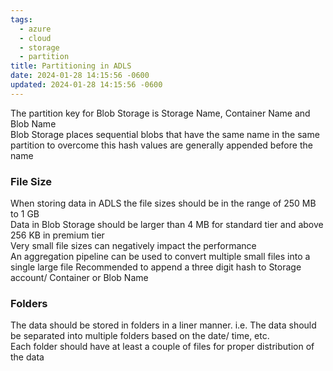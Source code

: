 ```yaml
---
tags:
  - azure
  - cloud
  - storage
  - partition
title: Partitioning in ADLS
date: 2024-01-28 14:15:56 -0600
updated: 2024-01-28 14:15:56 -0600
---
```


The partition key for Blob Storage is Storage Name, Container Name and Blob Name  
Blob Storage places sequential blobs that have the same name in the same partition to overcome this hash values are generally appended before the name

### File Size

When storing data in ADLS the file sizes should be in the range of 250 MB to 1 GB  
Data in Blob Storage should be larger than 4 MB for standard tier and above 256 KB in premium tier  
Very small file sizes can negatively impact the performance  
An aggregation pipeline can be used to convert multiple small files into a single large file
Recommended to append a three digit hash to Storage account/ Container or Blob Name

### Folders

The data should be stored in folders in a liner manner. i.e. The data should be separated into multiple folders based on the date/ time, etc.  
Each folder should have at least a couple of files for proper distribution of the data
